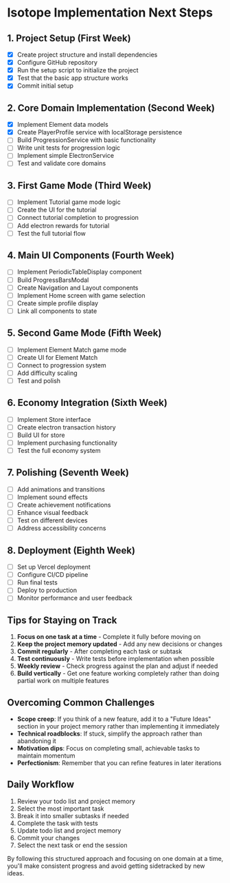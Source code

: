 # Isotope Implementation Next Steps

## 1. Project Setup (First Week)

- [x] Create project structure and install dependencies
- [x] Configure GitHub repository
- [x] Run the setup script to initialize the project
- [x] Test that the basic app structure works
- [x] Commit initial setup

## 2. Core Domain Implementation (Second Week)

- [x] Implement Element data models
- [x] Create PlayerProfile service with localStorage persistence
- [ ] Build ProgressionService with basic functionality
- [ ] Write unit tests for progression logic
- [ ] Implement simple ElectronService
- [ ] Test and validate core domains

## 3. First Game Mode (Third Week)

- [ ] Implement Tutorial game mode logic
- [ ] Create the UI for the tutorial
- [ ] Connect tutorial completion to progression
- [ ] Add electron rewards for tutorial
- [ ] Test the full tutorial flow

## 4. Main UI Components (Fourth Week)

- [ ] Implement PeriodicTableDisplay component
- [ ] Build ProgressBarsModal
- [ ] Create Navigation and Layout components
- [ ] Implement Home screen with game selection
- [ ] Create simple profile display
- [ ] Link all components to state

## 5. Second Game Mode (Fifth Week)

- [ ] Implement Element Match game mode
- [ ] Create UI for Element Match
- [ ] Connect to progression system
- [ ] Add difficulty scaling
- [ ] Test and polish

## 6. Economy Integration (Sixth Week)

- [ ] Implement Store interface
- [ ] Create electron transaction history
- [ ] Build UI for store
- [ ] Implement purchasing functionality
- [ ] Test the full economy system

## 7. Polishing (Seventh Week)

- [ ] Add animations and transitions
- [ ] Implement sound effects
- [ ] Create achievement notifications
- [ ] Enhance visual feedback
- [ ] Test on different devices
- [ ] Address accessibility concerns

## 8. Deployment (Eighth Week)

- [ ] Set up Vercel deployment
- [ ] Configure CI/CD pipeline
- [ ] Run final tests
- [ ] Deploy to production
- [ ] Monitor performance and user feedback

## Tips for Staying on Track

1. **Focus on one task at a time** - Complete it fully before moving on
2. **Keep the project memory updated** - Add any new decisions or changes
3. **Commit regularly** - After completing each task or subtask
4. **Test continuously** - Write tests before implementation when possible
5. **Weekly review** - Check progress against the plan and adjust if needed
6. **Build vertically** - Get one feature working completely rather than doing partial work on multiple features

## Overcoming Common Challenges

- **Scope creep**: If you think of a new feature, add it to a "Future Ideas" section in your project memory rather than implementing it immediately
- **Technical roadblocks**: If stuck, simplify the approach rather than abandoning it
- **Motivation dips**: Focus on completing small, achievable tasks to maintain momentum
- **Perfectionism**: Remember that you can refine features in later iterations

## Daily Workflow

1. Review your todo list and project memory
2. Select the most important task
3. Break it into smaller subtasks if needed
4. Complete the task with tests
5. Update todo list and project memory
6. Commit your changes
7. Select the next task or end the session

By following this structured approach and focusing on one domain at a time, you'll make consistent progress and avoid getting sidetracked by new ideas.
